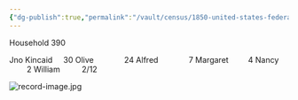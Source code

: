 ```yaml
---
{"dg-publish":true,"permalink":"/vault/census/1850-united-states-federal-census-record/","tags":["James-William-Kincaid","John-A-Kincaid","Olive-Walker-Kincaid"]}
---
```


Household 390

Jno Kincaid     30
Olive              24
Alfred              7
Margaret         4
Nancy             2
William          2/12

![record-image.jpg](/img/user/assets/1850_United_States_Federal_Census_Record.resources%201/record-image.jpg)
